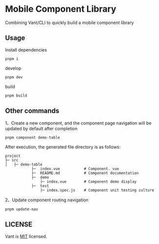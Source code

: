 # Mobile Component Library

Combining Vant/CLI to quickly build a mobile component library

## Usage

Install dependencies

```bash
pnpm i
```

develop

```bash
pnpm dev
```

build

```bash
pnpm build
```

## Other commands

1、Create a new component, and the component page navigation will be updated by default after completion

```bash
pnpm component demo-table
```

After execution, the generated file directory is as follows:

```
project
├─ src
│   ├─ demo-table
            ├─  index.vue           # Component. vue
            ├─  README.md           # Component documentation
            ├─  demo
                ├─ index.vue        # Component demo display
            ├─  test
                ├─ index.spec.js    # Component unit testing culture
```

2、Update component routing navigation

```bash
pnpm update-nav
```

## LICENSE

Vant is [MIT](https://github.com/youzan/vant/blob/main/LICENSE) licensed.
